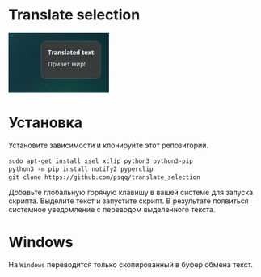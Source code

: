 # Translate selection

![Example](example.png)

# Установка

Установите зависимости и клонируйте этот репозиторий.

```
sudo apt-get install xsel xclip python3 python3-pip
python3 -m pip install notify2 pyperclip
git clone https://github.com/psqq/translate_selection
```

Добавьте глобальную горячую клавишу в вашей системе для запуска скрипта. Выделите текст и запустите скрипт. В результате появиться системное уведомление с переводом выделенного текста.

# Windows

На `Windows` переводится только скопированный в буфер обмена текст.
